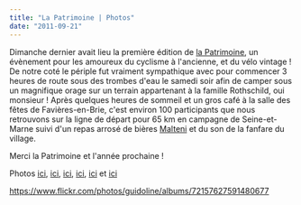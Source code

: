 ```yaml
---
title: "La Patrimoine | Photos"
date: "2011-09-21"
---
```


Dimanche dernier avait lieu la première édition de [la Patrimoine](http://www.lapatrimoine.fr/), un évènement pour les amoureux du cyclisme à l'ancienne, et du vélo vintage ! De notre coté le périple fut vraiment sympathique avec pour commencer 3 heures de route sous des trombes d'eau le samedi soir afin de camper sous un magnifique orage sur un terrain appartenant à la famille Rothschild, oui monsieur ! Après quelques heures de sommeil et un gros café à la salle des fêtes de Favières-en-Brie, c'est environ 100 participants que nous retrouvons sur la ligne de départ pour 65 km en campagne de Seine-et-Marne suivi d'un repas arrosé de bières [Malteni](http://web.me.com/voizine/MALTENI/MALTENI.html) et du son de la fanfare du village.

Merci la Patrimoine et l'année prochaine !

Photos [ici](http://www.flickr.com/photos/mento0os/sets/72157627574573641/), [ici](http://www.facebook.com/media/set/?set=a.10150303282313195.343682.579918194&type=1), [ici](http://www.flickr.com/photos/monsieurlouf/sets/72157627709306702/), [ici](https://picasaweb.google.com/116720581528409248784/LaPatrimoine?authkey=Gv1sRgCKuWj96R0ZWoYA), [ici](http://fr-fr.facebook.com/media/set/?set=a.238908682826392.73506.100001217852426&type=1) et [ici](http://www.flickr.com/photos/mrzuffenhausen/sets/72157627573896295/)

<https://www.flickr.com/photos/guidoline/albums/72157627591480677>
